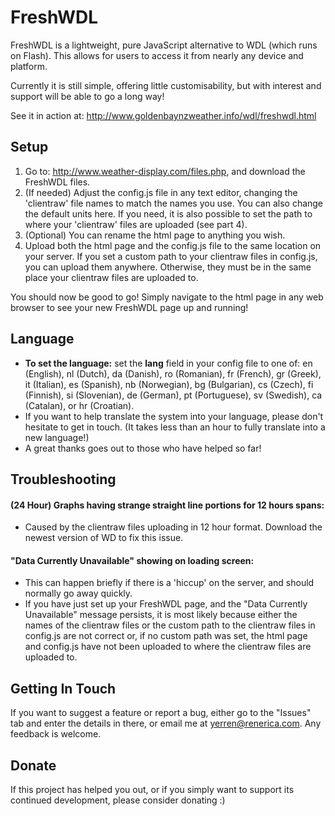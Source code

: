 # FreshWDL

FreshWDL is a lightweight, pure JavaScript alternative to WDL (which runs on Flash).
This allows for users to access it from nearly any device and platform.

Currently it is still simple, offering little customisability, but with interest and support will be able to go a long way!

See it in action at: http://www.goldenbaynzweather.info/wdl/freshwdl.html


## Setup

1. Go to: http://www.weather-display.com/files.php, and download the FreshWDL files.
2. (If needed) Adjust the config.js file in any text editor, changing the 'clientraw' file names to match the names you use. You can also change the default units here. If you need, it is also possible to set the path to where your 'clientraw' files are uploaded (see part 4).
3. (Optional) You can rename the html page to anything you wish. 
4. Upload both the html page and the config.js file to the same location on your server. If you set a custom path to your clientraw files in config.js, you can upload them anywhere. Otherwise, they must be in the same place your clientraw files are uploaded to.

You should now be good to go! Simply navigate to the html page in any web browser to see your new FreshWDL page up and running!

## Language
- **To set the language:** set the **lang** field in your config file to one of: en (English), nl (Dutch), da (Danish), ro (Romanian), fr (French), gr (Greek), it (Italian), es (Spanish), nb (Norwegian), bg (Bulgarian), cs (Czech), fi (Finnish), si (Slovenian), de (German), pt (Portuguese), sv (Swedish), ca (Catalan), or hr (Croatian).
- If you want to help translate the system into your language, please don't hesitate to get in touch. (It takes less than an hour to fully translate into a new language!)
- A great thanks goes out to those who have helped so far!

## Troubleshooting
#### (24 Hour) Graphs having strange straight line portions for 12 hours spans:
- Caused by the clientraw files uploading in 12 hour format. Download the newest version of WD to fix this issue.

#### "Data Currently Unavailable" showing on loading screen:
- This can happen briefly if there is a 'hiccup' on the server, and should normally go away quickly.
- If you have just set up your FreshWDL page, and the "Data Currently Unavailable" message persists, it is most likely because either the names of the clientraw files or the custom path to the clientraw files in config.js are not correct or, if no custom path was set, the html page and config.js have not been uploaded to where the clientraw files are uploaded to.

## Getting In Touch
If you want to suggest a feature or report a bug, either go to the "Issues" tab and enter the details in there, or email me at yerren@renerica.com. Any feedback is welcome.

## Donate
If this project has helped you out, or if you simply want to support its continued development, please consider donating :)
<script type='text/javascript' src='https://storage.ko-fi.com/cdn/widget/Widget_2.js'></script><script type='text/javascript'>kofiwidget2.init('Donate', '#29abe0', 'G2G6SUREK');kofiwidget2.draw();</script> 
